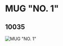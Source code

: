 # MUG "NO. 1"
## 10035
![MUG "NO. 1"](https://lc-www-live-s.legocdn.com/media/bricks/5/2/6000447.jpg)